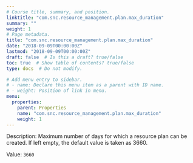 ```yaml
---
# Course title, summary, and position.
linktitle: "com.snc.resource_management.plan.max_duration"
summary: ""
weight: 1
# Page metadata.
title: "com.snc.resource_management.plan.max_duration"
date: "2018-09-09T00:00:00Z"
lastmod: "2018-09-09T00:00:00Z"
draft: false  # Is this a draft? true/false
toc: true  # Show table of contents? true/false
type: docs  # Do not modify.

# Add menu entry to sidebar.
# - name: Declare this menu item as a parent with ID name.
# - weight: Position of link in menu.
menu:
  properties:
    parent: Properties
    name: "com.snc.resource_management.plan.max_duration"
    weight: 1
---
```


Description: Maximum number of days for which a resource plan can be created. If left empty, the default value is taken as 3660.


Value: `3660`